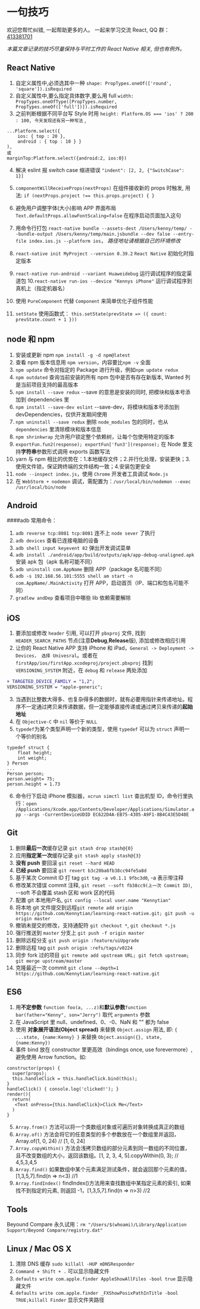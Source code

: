 # 一句技巧

欢迎您帮忙纠错, 一起帮助更多的人。 一起来学习交流 React, QQ 群：[413381701](http://shang.qq.com/wpa/qunwpa?idkey=3b9474dacbf35e4a9659e89399758406e510e5b8a3f81109f7d07efaadc6056d)

_本篇文章记录的技巧尽量保持与平时工作的 React Native 相关, 但也有例外。_

## React Native

1.  自定义属性中,必须选其中一种 `shape: PropTypes.oneOf(['round', 'square']).isRequired`
2.  自定义属性中,要么指定具体数字,要么用 full `width: PropTypes.oneOfType([PropTypes.number, PropTypes.oneOf(['full'])]).isRequired`
3.  之前判断根据不同平台写 Style 时用 `height: Platform.OS === 'ios' ? 200 : 100, 今天发现还有另一种写法` ,

```
...Platform.select({
    ios: { top : 20 },
    android : { top : 10 } }
),
或
marginTop:Platform.select({android:2, ios:0})
```

4.  解决 eslint 报 switch case 缩进错误 `"indent": [2, 2, {"SwitchCase": 1}]`

5.  `componentWillReceiveProps(nextProps)` 在组件接收新的 props 时触发, 用法: `if (nextProps.project !== this.props.project) { }`
6.  避免用户调整字体(大小)影响 APP 界面布局 `Text.defaultProps.allowFontScaling=false` 在程序启动页面加入这句
7.  用命令行打包 `react-native bundle --assets-dest /Users/kenny/temp/ --bundle-output /Users/kenny/temp/main.jsbundle --dev false --entry-file index.ios.js --platform ios`， _路径地址请根据自己的环境修改_
8.  `react-native init MyProject --version 0.39.2` `React Native` 初始化时指定版本
9.  `react-native run-android --variant Huaweidebug` 运行调试程序的指定渠道包 10.`react-native run-ios --device "Kennys iPhone"` 运行调试程序到真机上（指定机器名）
10. 使用 `PureComponent` 代替 `Component` 来简单优化子组件性能
11. `setState` 使用函数式： `this.setState(prevState => ({ count: prevState.count + 1 }))`

## node 和 npm

1.  安装或更新 npm `npm install -g -d npm@latest`
2.  查看 npm 版本信息用 `npm version`，内容要比`npm -v` 全面
3.  `npm update` 命令对指定的 Package 进行升级，例如`npm update redux`
4.  `npm outdated` 查询当前安装的所有 npm 包中是否有存在新版本, Wanted 列是当前项目支持的最高版本
5.  `npm install --save redux` --save 的意思是安装的同时, 把模块和版本号添加到 dependencies 里
6.  `npm install --save-dev eslint` --save-dev，将模块和版本号添加到 devDependencies，仅供开发期间使用
7.  `npm uninstall --save redux` 删除 `node_modules` 包的同时，也从 `dependencies` 里清除模块和版本信息
8.  `npm shrinkwrap` 允许用户锁定整个依赖树，让每个包使用特定的版本
9.  `exportFun.fun2(response); exportFun['fun3'](response);` 在 Node 里支持**字符串**参数形式调用 exports 函数写法
10. yarn 与 npm 相比的优势在：1.本地缓存文件；2.并行化处理，安装更快；3.使用文件锁，保证跨终端的文件结构一致；4.安装包更安全
11. `node --inspect index.js`，使用 `Chrome` 开发者工具调试 `Node.js`
12. 在 `WebStorm + nodemon` 调试，需配置为：`/usr/local/bin/nodemon --exec /usr/local/bin/node`

## Android

####adb 常用命令：

1.  `adb reverse tcp:8081 tcp:8081` 连不上 `node sever` 了执行
2.  `adb devices` 查看已连接电脑的设备
3.  `adb shell input keyevent 82` 弹出开发调试菜单
4.  `adb install ./android/app/build/outputs/apk/app-debug-unaligned.apk` 安装 apk 包（apk 名称可能不同）
5.  `adb uninstall com.AppName` 删除 APP（package 名可能不同）
6.  `adb -s 192.168.56.101:5555 shell am start -n com.AppName/.MainActivity` 打开 APP，启动首页（IP、端口和包名可能不同）
7.  `gradlew andDep` 查看项目中哪些 lib 依赖需要解除

## iOS

1.  要添加或修改 `header` 引用, 可以打开 `pbxproj` 文件, 找到 `HEADER_SEARCH_PATHS` 节点(注意**Debug**,**Release**版), 添加或修改相应引用
2.  让你的 React Native APP 支持 iPhone 和 iPad，`General -> Deployment -> Devices， 选择 Univesral`。或者在 `firstApp/ios/firstApp.xcodeproj/project.pbxproj` 找到 `VERSIONING_SYSTEM` 附近，在 `debug` 和 `release` 两处添加

```diff
+ TARGETED_DEVICE_FAMILY = "1,2";
VERSIONING_SYSTEM = "apple-generic";
```

3.  当遇到比整数大得多、也复杂得多的数据时，就有必要用指针来传递地址。程序不一定通过拷贝来传递数据，但一定能够直接传递或通过拷贝来传递的**起始地址**
4.  在 `Objective-C` 中 `nil` 等价于 `NULL`
5.  `typedef`为某个类型声明一个新的类型，使用 `typedef` 可以为 `struct` 声明一个等价的别名

```
typedef struct {
    float height;
    int weight;
} Person
...
Person person;
person.weight= 75;
person.height = 1.73
```

6.  命令行下启动 iPhone 模拟器，`xcrun simctl list` 查出机型 ID，命令行里执行：`open /Applications/Xcode.app/Contents/Developer/Applications/Simulator.app --args -CurrentDeviceUDID EC622D4A-EB75-4305-A9F1-8B4C43E5D48E`

## Git

1.  删除**最后一次**缓存记录 `git stash drop stash@{0}`
2.  应用**指定某一次**缓存记录 `git stash apply stash@{3}`
3.  **没有 push** 要回滚 `git reset --hard HEAD`
4.  **已经 push** 要回滚 `git revert b3c20ba6fb38cc94fe5a8d`
5.  基于某次 Commit ID 打 tag `git tag -a v0.1.1 9fbc3d0`, -a 表示带注释
6.  修改某次错误 commit 注释, `git reset --soft fb38cc9(上一次 Commit ID)`, --soft 不会覆盖 stash 区和 work 区的代码
7.  配置 git 本地用户名, `git config --local user.name "Kennytian"`
8.  将本地 git 文件提交到远程`git remote add origin https://github.com/Kennytian/learning-react-native.git; git push -u origin master`
9.  撤销未提交的修改，支持通配符 `git checkout *`, `git checkout *.js`
10. 强行推送到 `master` 分支上 `git push -f origin master`
11. 删除远程分支 `git push origin :feature/uiUpgrade`
12. 删除远程 tag `git push origin :refs/tags/v0224`
13. 同步 fork 过的项目 `git remote add upstream URL; git fetch upstream; git merge upstream/master`
14. 克隆最近一次 commit `git clone --depth=1 https://github.com/Kennytian/learning-react-native.git`

## ES6

1.  用**不定参数** `function foo(a, ...z)`和**默认参数**`function bar(father="Kenny", son="Jerry")` 取代 `arguments` 参数
2.  在 JavaScript 里 null、undefined、0、-0、NaN 和 "" 都为 false
3.  使用 **对象展开语法(Object spread)** 来替换 `Object.assign` 用法, 即: `{ ...state, {name:Kenny} }` 来替换 `Object.assign({}, state, {name:Kenny})`
4.  事件 bind 放在 constructor 里更高效（bindings once, use forevermore）, 避免使用 Arrow function。如:

```
constructor(props) {
  super(props);
  this.handleClick = this.handleClick.bind(this);
}
handleClick() { console.log('clicked!'); }
render(){
  return(
   <Text onPress={this.handleClick}>Click Me</Text>
  )
}
```

5.  `Array.from()` 方法可以将一个类数组对象或可遍历对象转换成真正的数组
6.  `Array.of()` 方法会将它的任意类型的多个参数放在一个数组里并返回，Array.of(1, 0, 24) // [1, 0, 24]
7.  `Array.copyWithin()` 方法会浅拷贝数组的部分元素到同一数组的不同位置，且不改变数组的大小，返回该数组。[1, 2, 3, 4, 5].copyWithin(0, 3); // 4,5,3,4,5
8.  `Array.find()` 如果数组中某个元素满足测试条件，就会返回那个元素的值，[1,3,5,7].find(n => n<3) //1
9.  `Array.findIndex()` findIndex()方法用来查找数组中某指定元素的索引, 如果找不到指定的元素, 则返回 -1，[1,3,5,7].find(n => n>3) //2

## Tools

Beyound Compare 永久试用：`rm "/Users/$(whoami)/Library/Application Support/Beyond Compare/registry.dat"`

## Linux / Mac OS X

1. 清除 DNS 缓存 `sudo killall -HUP mDNSResponder`
2. `Command + Shift + .` 可以显示隐藏文件
3. `defaults write com.apple.finder AppleShowAllFiles -bool true` 显示隐藏文件
4. `defaults write com.apple.finder _FXShowPosixPathInTitle -bool TRUE;killall Finder` 显示文件夹路径
